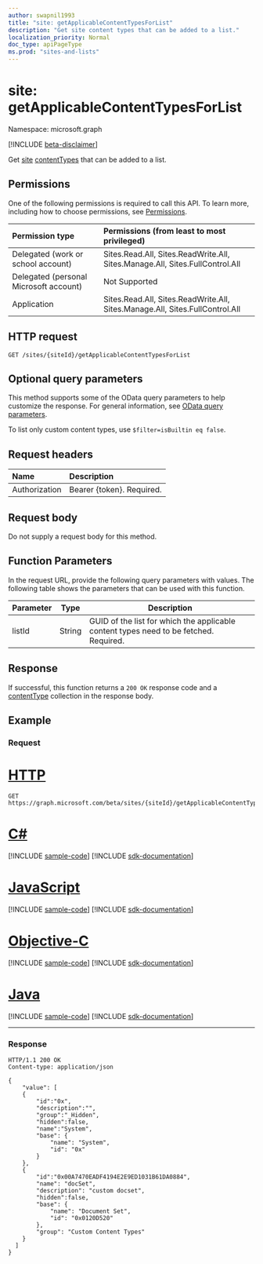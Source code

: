 ```yaml
---
author: swapnil1993
title: "site: getApplicableContentTypesForList"
description: "Get site content types that can be added to a list."
localization_priority: Normal
doc_type: apiPageType
ms.prod: "sites-and-lists"
---
```


# site: getApplicableContentTypesForList
Namespace: microsoft.graph

[!INCLUDE [beta-disclaimer](../../includes/beta-disclaimer.md)]

Get [site][] [contentTypes][contentType] that can be added to a list.

## Permissions

One of the following permissions is required to call this API. To learn more, including how to choose permissions, see [Permissions](/graph/permissions-reference).

|Permission type      | Permissions (from least to most privileged)              |
|:--------------------|:---------------------------------------------------------|
|Delegated (work or school account) | Sites.Read.All, Sites.ReadWrite.All, Sites.Manage.All, Sites.FullControl.All    |
|Delegated (personal Microsoft account) | Not Supported    |
|Application | Sites.Read.All, Sites.ReadWrite.All, Sites.Manage.All, Sites.FullControl.All |

## HTTP request

<!-- { "blockType": "ignored" } -->

```http
GET /sites/{siteId}/getApplicableContentTypesForList
```
## Optional query parameters

This method supports some of the OData query parameters to help customize the response. For general information, see [OData query parameters](/graph/query-parameters).

To list only custom content types, use `$filter=isBuiltin eq false`.

## Request headers
|Name|Description|
|:---|:---|
|Authorization|Bearer {token}. Required.|

## Request body
Do not supply a request body for this method.

## Function Parameters
In the request URL, provide the following query parameters with values.
The following table shows the parameters that can be used with this function.

|Parameter|Type|Description|
|-|-|-|
|listId| String | GUID of the list for which the applicable content types need to be fetched. Required. |

## Response

If successful, this function returns a `200 OK` response code and a [contentType](../resources/contenttype.md) collection in the response body.

## Example

### Request

# [HTTP](#tab/http)
<!-- {
  "blockType": "request",
  "name": "site_getapplicablecontenttypesforlist"
}
-->
```msgraph-interactive
GET https://graph.microsoft.com/beta/sites/{siteId}/getApplicableContentTypesForList(listId='listId')
```
# [C#](#tab/csharp)
[!INCLUDE [sample-code](../includes/snippets/csharp/site-getapplicablecontenttypesforlist-csharp-snippets.md)]
[!INCLUDE [sdk-documentation](../includes/snippets/snippets-sdk-documentation-link.md)]

# [JavaScript](#tab/javascript)
[!INCLUDE [sample-code](../includes/snippets/javascript/site-getapplicablecontenttypesforlist-javascript-snippets.md)]
[!INCLUDE [sdk-documentation](../includes/snippets/snippets-sdk-documentation-link.md)]

# [Objective-C](#tab/objc)
[!INCLUDE [sample-code](../includes/snippets/objc/site-getapplicablecontenttypesforlist-objc-snippets.md)]
[!INCLUDE [sdk-documentation](../includes/snippets/snippets-sdk-documentation-link.md)]

# [Java](#tab/java)
[!INCLUDE [sample-code](../includes/snippets/java/site-getapplicablecontenttypesforlist-java-snippets.md)]
[!INCLUDE [sdk-documentation](../includes/snippets/snippets-sdk-documentation-link.md)]

---


### Response

<!-- {
  "blockType": "response",
  "truncated": true,
  "@odata.type": "Collection(microsoft.graph.contentType)"
}
-->

```http
HTTP/1.1 200 OK
Content-type: application/json

{
    "value": [
    {
        "id":"0x",
        "description":"",
        "group":"_Hidden",
        "hidden":false,
        "name":"System",
        "base": {
            "name": "System",
            "id": "0x"
        }
    },
    {
        "id":"0x00A7470EADF4194E2E9ED1031B61DA0884",
        "name": "docSet",
        "description": "custom docset",
        "hidden":false,
        "base": {
            "name": "Document Set",
            "id": "0x0120D520"
        },
        "group": "Custom Content Types"
    }
  ]
}
```

[contentType]: ../resources/contentType.md
[site]: ../resources/site.md
